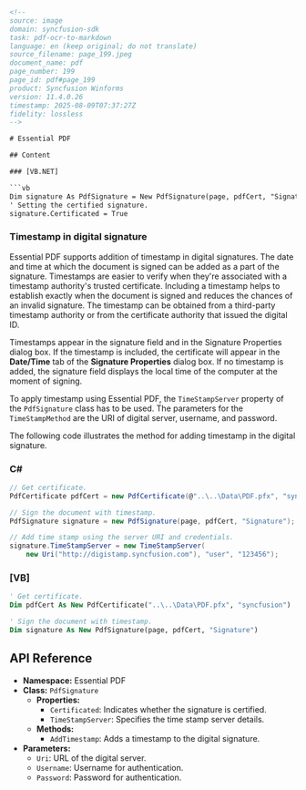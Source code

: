 ```html
<!--
source: image
domain: syncfusion-sdk
task: pdf-ocr-to-markdown
language: en (keep original; do not translate)
source_filename: page_199.jpeg
document_name: pdf
page_number: 199
page_id: pdf#page_199
product: Syncfusion Winforms
version: 11.4.0.26
timestamp: 2025-08-09T07:37:27Z
fidelity: lossless
-->

# Essential PDF

## Content

### [VB.NET]

```vb
Dim signature As PdfSignature = New PdfSignature(page, pdfCert, "Signature")
' Setting the certified signature.
signature.Certificated = True
```

### Timestamp in digital signature

Essential PDF supports addition of timestamp in digital signatures. The date and time at which the document is signed can be added as a part of the signature. Timestamps are easier to verify when they're associated with a timestamp authority's trusted certificate. Including a timestamp helps to establish exactly when the document is signed and reduces the chances of an invalid signature. The timestamp can be obtained from a third-party timestamp authority or from the certificate authority that issued the digital ID.

Timestamps appear in the signature field and in the Signature Properties dialog box. If the timestamp is included, the certificate will appear in the **Date/Time** tab of the **Signature Properties** dialog box. If no timestamp is added, the signature field displays the local time of the computer at the moment of signing.

To apply timestamp using Essential PDF, the `TimeStampServer` property of the `PdfSignature` class has to be used. The parameters for the `TimeStampMethod` are the URI of digital server, username, and password.

The following code illustrates the method for adding timestamp in the digital signature.

### C#

```csharp
// Get certificate.
PdfCertificate pdfCert = new PdfCertificate(@"..\..\Data\PDF.pfx", "syncfusion");

// Sign the document with timestamp.
PdfSignature signature = new PdfSignature(page, pdfCert, "Signature");

// Add time stamp using the server URI and credentials.
signature.TimeStampServer = new TimeStampServer(
    new Uri("http://digistamp.syncfusion.com"), "user", "123456");
```

### [VB]

```vb
' Get certificate.
Dim pdfCert As New PdfCertificate("..\..\Data\PDF.pfx", "syncfusion")

' Sign the document with timestamp.
Dim signature As New PdfSignature(page, pdfCert, "Signature")
```

## API Reference

- **Namespace:** Essential PDF
- **Class:** `PdfSignature`
  - **Properties:**
    - `Certificated`: Indicates whether the signature is certified.
    - `TimeStampServer`: Specifies the time stamp server details.
  - **Methods:**
    - `AddTimestamp`: Adds a timestamp to the digital signature.
- **Parameters:**
  - `Uri`: URL of the digital server.
  - `Username`: Username for authentication.
  - `Password`: Password for authentication.

<!-- tags: [Essential PDF, Timestamp, Digital Signature, PDF, Syncfusion Winforms, 11.4.0.26] keywords: [digital signature, timestamp, certified signature, PDF, Syncfusion, time stamp server, signature properties, signature field, document signing, certificate authority] -->
```